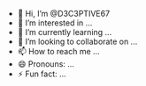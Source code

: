 - 👋 Hi, I’m @D3C3PTIVE67
- 👀 I’m interested in ...
- 🌱 I’m currently learning ...
- 💞️ I’m looking to collaborate on ...
- 📫 How to reach me ...
- 😄 Pronouns: ...
- ⚡ Fun fact: ...

<!---
D3C3PTIVE67/D3C3PTIVE67 is a ✨ special ✨ repository because its `README.md` (this file) appears on your GitHub profile.
You can click the Preview link to take a look at your changes.
--->
